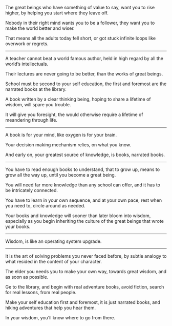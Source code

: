 The great beings who have something of value to say,
want you to rise higher, by helping you start where they leave off.

Nobody in their right mind wants you to be a follower,
they want you to make the world better and wiser.

That means all the adults today fell short,
or got stuck infinite loops like overwork or regrets.

---

A teacher cannot beat a world famous author,
held in high regard by all the world’s intellectuals.

Their lectures are never going to be better,
than the works of great beings.

School must be second to your self education,
the first and foremost are the narrated books at the library.

A book written by a clear thinking being,
hoping to share a lifetime of wisdom, will spare you trouble.

It will give you foresight,
the would otherwise require a lifetime of meandering through life.

---

A book is for your mind,
like oxygen is for your brain.

Your decision making mechanism relies,
on what you know.

And early on, your greatest source of knowledge,
is books, narrated books.

---

You have to read enough books to understand,
that to grow up, means to grow all the way up, until you become a great being.

You will need far more knowledge than any school can offer,
and it has to be intricately connected.

You have to learn in your own sequence,
and at your own pace, rest when you need to, circle around as needed.

Your books and knowledge will sooner than later bloom into wisdom,
especially as you begin inheriting the culture of the great beings that wrote your books.

---

Wisdom,
is like an operating system upgrade.

---

It is the art of solving problems you never faced before,
by subtle analogy to what resided in the content of your character.

The elder you needs you to make your own way,
towards great wisdom, and as soon as possible.

Ge to the library, and begin with real adventure books,
avoid fiction, search for real lessons, from real people.

Make your self education first and foremost,
it is just narrated books, and hiking adventures that help you hear them.

In your wisdom,
you’ll know where to go from there.
